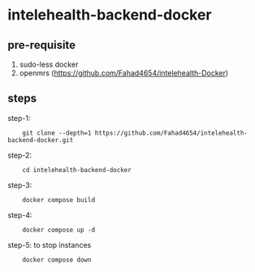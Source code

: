 # intelehealth-backend-docker

## pre-requisite

1. sudo-less docker
2. openmrs (https://github.com/Fahad4654/intelehealth-Docker)

## steps

step-1:

        git clone --depth=1 https://github.com/Fahad4654/intelehealth-backend-docker.git

step-2:

        cd intelehealth-backend-docker

step-3:

        docker compose build
step-4:

        docker compose up -d

step-5: to stop instances

        docker compose down